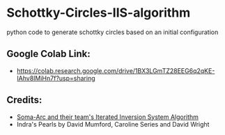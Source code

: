 # Schottky-Circles-IIS-algorithm
python code to generate schottky circles based on an initial configuration

## Google Colab Link:
- https://colab.research.google.com/drive/1BX3LGmTZ28EEG6q2qKE-IAhv8IMiHn7f?usp=sharing

## Credits:
- [Soma-Arc and their team's Iterated Inversion System Algorithm](https://archive.bridgesmathart.org/2016/bridges2016-367.html)
- Indra's Pearls by David Mumford, Caroline Series and David Wright
